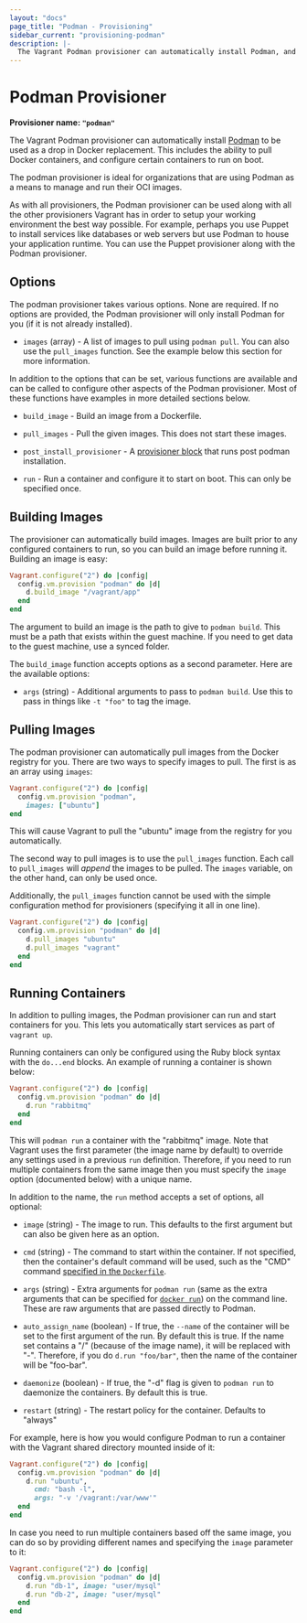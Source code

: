 ```yaml
---
layout: "docs"
page_title: "Podman - Provisioning"
sidebar_current: "provisioning-podman"
description: |-
  The Vagrant Podman provisioner can automatically install Podman, and run it as a drop in replacement for Docker.
---
```


# Podman Provisioner

**Provisioner name: `"podman"`**

The Vagrant Podman provisioner can automatically install
[Podman](https://www.podman.io) to be used as a drop in Docker replacement. This includes the ability to pull Docker containers, and configure certain containers to run on boot.

The podman provisioner is ideal for organizations that are using
Podman as a means to manage and run their OCI images.

As with all provisioners, the Podman provisioner can be used along with
all the other provisioners Vagrant has in order to setup your working
environment the best way possible. For example, perhaps you use Puppet to
install services like databases or web servers but use Podman to house
your application runtime. You can use the Puppet provisioner along
with the Podman provisioner.

## Options

The podman provisioner takes various options. None are required. If
no options are provided, the Podman provisioner will only install Podman
for you (if it is not already installed).

* `images` (array) - A list of images to pull using `podman pull`. You
  can also use the `pull_images` function. See the example below this
  section for more information.

In addition to the options that can be set, various functions are available
and can be called to configure other aspects of the Podman provisioner. Most
of these functions have examples in more detailed sections below.

* `build_image` - Build an image from a Dockerfile.

* `pull_images` - Pull the given images. This does not start these images.

* `post_install_provisioner` - A [provisioner block](/docs/provisioning) that runs post podman
   installation.

* `run` - Run a container and configure it to start on boot. This can
  only be specified once.

## Building Images

The provisioner can automatically build images. Images are built prior to
any configured containers to run, so you can build an image before running it.
Building an image is easy:

```ruby
Vagrant.configure("2") do |config|
  config.vm.provision "podman" do |d|
    d.build_image "/vagrant/app"
  end
end
```

The argument to build an image is the path to give to `podman build`. This
must be a path that exists within the guest machine. If you need to get data
to the guest machine, use a synced folder.

The `build_image` function accepts options as a second parameter. Here
are the available options:

* `args` (string) - Additional arguments to pass to `podman build`. Use this
  to pass in things like `-t "foo"` to tag the image.

## Pulling Images

The podman provisioner can automatically pull images from the
Docker registry for you. There are two ways to specify images to
pull. The first is as an array using `images`:

```ruby
Vagrant.configure("2") do |config|
  config.vm.provision "podman",
    images: ["ubuntu"]
end
```

This will cause Vagrant to pull the "ubuntu" image from the registry
for you automatically.

The second way to pull images is to use the `pull_images` function.
Each call to `pull_images` will _append_ the images to be pulled. The
`images` variable, on the other hand, can only be used once.

Additionally, the `pull_images` function cannot be used with the
simple configuration method for provisioners (specifying it all in one line).

```ruby
Vagrant.configure("2") do |config|
  config.vm.provision "podman" do |d|
    d.pull_images "ubuntu"
    d.pull_images "vagrant"
  end
end
```

## Running Containers

In addition to pulling images, the Podman provisioner can run and start
containers for you. This lets you automatically start services as part of
`vagrant up`.

Running containers can only be configured using the Ruby block syntax with
the `do...end` blocks. An example of running a container is shown below:

```ruby
Vagrant.configure("2") do |config|
  config.vm.provision "podman" do |d|
    d.run "rabbitmq"
  end
end
```

This will `podman run` a container with the "rabbitmq" image. Note that
Vagrant uses the first parameter (the image name by default) to override any
settings used in a previous `run` definition. Therefore, if you need to run
multiple containers from the same image then you must specify the `image`
option (documented below) with a unique name.

In addition to the name, the `run` method accepts a set of options, all optional:

* `image` (string) - The image to run. This defaults to the first argument
  but can also be given here as an option.

* `cmd` (string) - The command to start within the container. If not specified,
  then the container's default command will be used, such as the
  "CMD" command [specified in the `Dockerfile`](https:/docs.docker.io/en/latest/use/builder/#cmd).

* `args` (string) - Extra arguments for `podman run` (same as the extra arguments that can be specified for [`docker run`](https:/docs.docker.io/en/latest/commandline/cli/#run))
  on the command line. These are raw arguments that are passed directly to Podman.

* `auto_assign_name` (boolean) - If true, the `--name` of the container will
  be set to the first argument of the run. By default this is true. If the
  name set contains a "/" (because of the image name), it will be replaced
  with "-". Therefore, if you do `d.run "foo/bar"`, then the name of the
  container will be "foo-bar".

* `daemonize` (boolean) - If true, the "-d" flag is given to `podman run` to
  daemonize the containers. By default this is true.

* `restart` (string) - The restart policy for the container. Defaults to
  "always"

For example, here is how you would configure Podman to run a container
with the Vagrant shared directory mounted inside of it:

```ruby
Vagrant.configure("2") do |config|
  config.vm.provision "podman" do |d|
    d.run "ubuntu",
      cmd: "bash -l",
      args: "-v '/vagrant:/var/www'"
  end
end
```

In case you need to run multiple containers based off the same image, you can do
so by providing different names and specifying the `image` parameter to it:

```ruby
Vagrant.configure("2") do |config|
  config.vm.provision "podman" do |d|
    d.run "db-1", image: "user/mysql"
    d.run "db-2", image: "user/mysql"
  end
end
```
